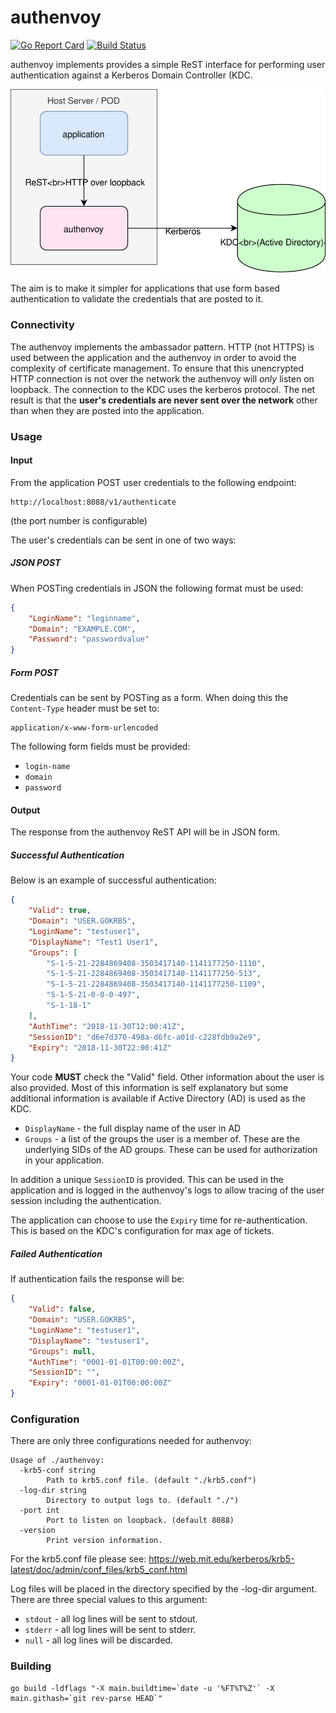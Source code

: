 # authenvoy
[![Go Report Card](https://goreportcard.com/badge/github.com/jcmturner/authenvoy)](https://goreportcard.com/report/github.com/jcmturner/authenvoy) [![Build Status](https://travis-ci.org/jcmturner/authenvoy.svg?branch=master)](https://travis-ci.org/jcmturner/authenvoy)

authenvoy implements provides a simple ReST interface for performing user authentication against a Kerberos Domain Controller (KDC.

![connectivity diagram](diagram.svg)

The aim is to make it simpler for applications that use form based authentication to validate the credentials that are posted to it.

### Connectivity
The authenvoy implements the ambassador pattern.
HTTP (not HTTPS) is used between the application and the authenvoy in order to avoid the complexity of certificate management.
To ensure that this unencrypted HTTP connection is not over the network the authenvoy will _only_ listen on loopback.
The connection to the KDC uses the kerberos protocol.
The net result is that the **user's credentials are never sent over the network** other than when they are posted into the application.

### Usage
#### Input
From the application POST user credentials to the following endpoint:
```
http://localhost:8088/v1/authenticate
```
(the port number is configurable)

The user's credentials can be sent in one of two ways:
##### JSON POST
When POSTing credentials in JSON the following format must be used:
```json
{
	"LoginName": "loginname",
	"Domain": "EXAMPLE.COM",
	"Password": "passwordvalue"
}
```
##### Form POST
Credentials can be sent by POSTing as a form.
When doing this the ``Content-Type`` header must be set to:
```
application/x-www-form-urlencoded
```
The following form fields must be provided:
* ``login-name``
* ``domain``
* ``password``

#### Output
The response from the authenvoy ReST API will be in JSON form.
##### Successful Authentication
Below is an example of successful authentication:
```json
{
    "Valid": true,
    "Domain": "USER.GOKRB5",
    "LoginName": "testuser1",
    "DisplayName": "Test1 User1",
    "Groups": [
        "S-1-5-21-2284869408-3503417140-1141177250-1110",
        "S-1-5-21-2284869408-3503417140-1141177250-513",
        "S-1-5-21-2284869408-3503417140-1141177250-1109",
        "S-1-5-21-0-0-0-497",
        "S-1-18-1"
    ],
    "AuthTime": "2018-11-30T12:00:41Z",
    "SessionID": "d6e7d370-498a-d6fc-a01d-c228fdb9a2e9",
    "Expiry": "2018-11-30T22:00:41Z"
}
```
Your code **MUST** check the "Valid" field.
Other information about the user is also provided. 
Most of this information is self explanatory but some additional information is available if Active Directory (AD) is used as the KDC.
* ``DisplayName`` - the full display name of the user in AD
* ``Groups`` - a list of the groups the user is a member of. These are the underlying SIDs of the AD groups. These can be used for authorization in your application.

In addition a unique ``SessionID`` is provided. This can be used in the application and is logged in the authenvoy's logs to allow tracing of the user session including the authentication.

The application can choose to use the ``Expiry`` time for re-authentication. This is based on the KDC's configuration for max age of tickets.

##### Failed Authentication
If authentication fails the response will be:
```json
{
    "Valid": false,
    "Domain": "USER.GOKRB5",
    "LoginName": "testuser1",
    "DisplayName": "testuser1",
    "Groups": null,
    "AuthTime": "0001-01-01T00:00:00Z",
    "SessionID": "",
    "Expiry": "0001-01-01T00:00:00Z"
}
```

### Configuration
There are only three configurations needed for authenvoy:
```
Usage of ./authenvoy:
  -krb5-conf string
    	Path to krb5.conf file. (default "./krb5.conf")
  -log-dir string
    	Directory to output logs to. (default "./")
  -port int
    	Port to listen on loopback. (default 8088)
  -version
    	Print version information.
```
For the krb5.conf file please see: https://web.mit.edu/kerberos/krb5-latest/doc/admin/conf_files/krb5_conf.html

Log files will be placed in the directory specified by the -log-dir argument.
There are three special values to this argument:
* ``stdout`` - all log lines will be sent to stdout.
* ``stderr`` - all log lines will be sent to stderr.
* ``null`` - all log lines will be discarded.

### Building
```
go build -ldflags "-X main.buildtime=`date -u '%FT%T%Z'` -X main.githash=`git rev-parse HEAD`"
```